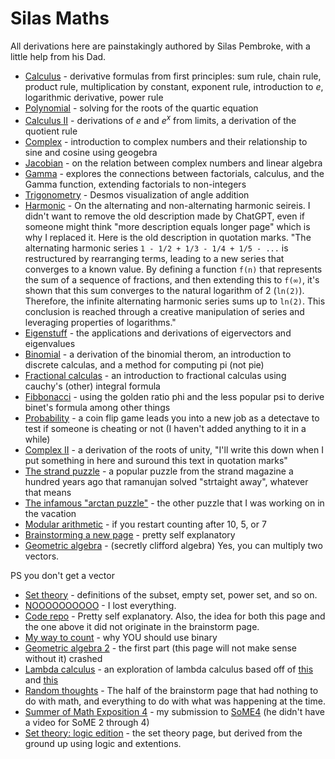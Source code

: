 # Silas Maths

All derivations here are painstakingly authored by Silas Pembroke, with a little help from his Dad.

* [Calculus](derivatives.md) - derivative formulas from first principles:
sum rule, chain rule, product rule, multiplication by constant, exponent rule, introduction to $e$, logarithmic derivative, power rule
* [Polynomial](polynomial.md) - solving for the roots of the quartic equation
* [Calculus II](calculus_2.md) - derivations of $e$ and $e^x$ from limits, a derivation of the quotient rule
* [Complex](complex.md) - introduction to complex numbers and their relationship to sine and cosine using geogebra
* [Jacobian](jacobian.md) - on the relation between complex numbers and linear algebra
* [Gamma](gamma.md) - explores the connections between factorials, calculus, and the Gamma function, extending factorials to non-integers
* [Trigonometry](trigonometry.md) - Desmos visualization of angle addition
* [Harmonic](harmonic.md) - On the alternating and non-alternating harmonic seireis. I didn't want to remove the old description made by ChatGPT, even if someone might think "more description equals longer page" which is why I replaced it. Here is the old description in quotation marks. "The alternating harmonic series `1 - 1/2 + 1/3 - 1/4 + 1/5 - ...` is restructured by rearranging terms, leading to a new series that converges to a known value. By defining a function `f(n)` that represents the sum of a sequence of fractions, and then extending this to `f(∞)`, it's shown that this sum converges to the natural logarithm of 2 (`ln(2)`). Therefore, the infinite alternating harmonic series sums up to `ln(2)`. This conclusion is reached through a creative manipulation of series and leveraging properties of logarithms."
* [Eigenstuff](eigen.md) - the applications and derivations of eigervectors and eigenvalues
* [Binomial](binomial.md) - a derivation of the binomial therom, an introduction to discrete calculas, and a method for computing pi (not pie)
* [Fractional calculas](fractional_calculas.md) - an introduction to fractional calculas using cauchy's (other) integral formula
* [Fibbonacci](fibbonacci.md) - using the golden ratio phi and the less popular psi to derive binet's formula among other things
* [Probability](probability.md) - a coin flip game leads you into a new job as a detectave to test if someone is cheating or not (I haven't added anything to it in a while)
* [Complex II](complex_2.md) - a derivation of the roots of unity, "I'll write this down when I put something in here and suround this text in quotation marks"
* [The strand puzzle](the_strand_puzzle.md) - a popular puzzle from the strand magazine a hundred years ago that ramanujan solved "strtaight away", whatever that means
* [The infamous "arctan puzzle"](arctan.md) - the other puzzle that I was working on in the vacation
* [Modular arithmetic](mod.md) - if you restart counting after $10$, $5$, or $7$
* [Brainstorming a new page](brainstorm.md) - pretty self explanatory
* [Geometric algebra](geometric_algebra.md) - (secretly clifford algebra) Yes, you can multiply two vectors.

PS you don't get a vector

* [Set theory](set_theory.md) - definitions of the subset, empty set, power set, and so on.
* [NOOOOOOOOOO](streak.md) - I lost everything.
* [Code repo](actual_repo.md) - Pretty self explanatory. Also, the idea for both this page and the one above it did not originate in the brainstorm page.
* [My way to count](binary.md) - why YOU should use binary
* [Geometric algebra 2](geometric_algebra_2.md) - the first part (this page will not make sense without it) crashed
* [Lambda calculus](lambda.md) - an exploration of lambda calculus based off of [this](https://www.youtube.com/watch?v=3VQ382QG-y4) and [this](https://www.youtube.com/watch?v=pAnLQ9jwN-E)
* [Random thoughts](rand.md) - The half of the brainstorm page that had nothing to do with math, and everything to do with what was happening at the time.
* [Summer of Math Exposition 4](some4.md) - my submission to [SoME4](https://www.youtube.com/watch?v=ojjzXyQCzso) (he didn't have a video for SoME $2$ through $4$)
* [Set theory: logic edition](logic.md) - the set theory page, but derived from the ground up using logic and extentions.
